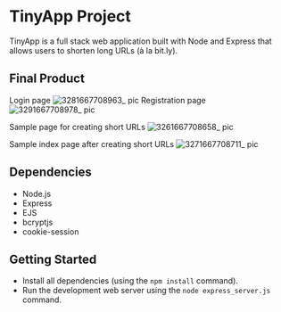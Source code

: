 # TinyApp Project

TinyApp is a full stack web application built with Node and Express that allows users to shorten long URLs (à la bit.ly).

## Final Product
Login page
![3281667708963_ pic](https://user-images.githubusercontent.com/109632584/200154494-ca745276-4fe0-4a21-bead-b181788c15e8.jpg)
Registration page
![3291667708978_ pic](https://user-images.githubusercontent.com/109632584/200154495-7d82cb2d-2a59-4464-9412-2f8e9066a6bc.jpg)

Sample page for creating short URLs
![3261667708658_ pic](https://user-images.githubusercontent.com/109632584/200154497-880470cc-26ed-4b51-ab61-591d3f9c60a6.jpg)

Sample index page after creating short URLs
![3271667708711_ pic](https://user-images.githubusercontent.com/109632584/200154498-046c126a-a818-4ab6-b878-a28fe31c8949.jpg)


## Dependencies

- Node.js
- Express
- EJS
- bcryptjs
- cookie-session

## Getting Started

- Install all dependencies (using the `npm install` command).
- Run the development web server using the `node express_server.js` command.
